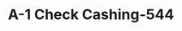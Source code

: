 ---
f_zip-code: 38756
f_state-code: MS
title: A-1 Check Cashing-544
f_phone: 662-686-4700
f_city-only: Leland
f_address: 401 North Main Street Leland
f_location-unique-id: '544'
slug: a-1-check-cashing-544
updated-on: '2024-05-30T13:46:58.046Z'
created-on: '2024-05-30T13:36:59.803Z'
published-on: '2024-05-30T13:54:32.469Z'
f_city-state: cms/city/leland-ms.md
f_company: cms/company/a-1-check-cashing.md
f_state: cms/state/mississippi.md
layout: '[payday-loan].html'
tags: payday-loan
---